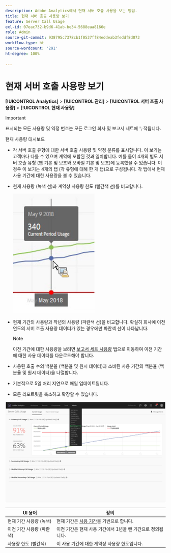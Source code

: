 ```yaml
---
description: Adobe Analytics에서 현재 서버 호출 사용을 보는 방법.
title: 현재 서버 호출 사용량 보기
feature: Server Call Usage
exl-id: 07eac732-b9d6-41ab-be34-5688eaa8166e
role: Admin
source-git-commit: 938795c7378cb1f0537ff84eddeab3feddf8d073
workflow-type: ht
source-wordcount: '291'
ht-degree: 100%

---
```


# 현재 서버 호출 사용량 보기

**[!UICONTROL Analytics]** > **[!UICONTROL 관리]** > **[!UICONTROL 서버 호출 사용량]** > **[!UICONTROL 현재 사용량]**

>[!IMPORTANT]
>
>표시되는 모든 사용량 및 약정 번호는 모든 로그인 회사 및 보고서 세트에 누적됩니다.

현재 사용량 대시보드

* 각 서버 호출 유형에 대한 서버 호출 사용량 및 약정 분류를 표시합니다. 이 보기는 고객마다 다를 수 있으며 계약에 포함된 것과 일치합니다. 예를 들어 4개의 별도 서버 호출 유형 (웹 기본 및 보조와 모바일 기본 및 보조)에 등록했을 수 있습니다. 이 경우 이 보기는 4개의 탭 (각 유형에 대해 한 개 탭)으로 구성됩니다. 각 탭에서 현재 사용 기간에 대한 사용량을 볼 수 있습니다.
* 현재 사용량 (녹색 선)과 계약상 사용량 한도 (빨간색 선)를 비교합니다.

  ![](/help/admin/admin/c-server-call-usage/assets/current_period.png)

* 현재 기간의 사용량과 작년의 사용량 (파란색 선)을 비교합니다. 확실히 회사에 이전 연도의 서버 호출 사용량 데이터가 있는 경우에만 파란색 선이 나타납니다.

  >[!NOTE]
  >
  >이전 기간에 대한 사용량을 보려면 [보고서 세트 사용량](/help/admin/admin/c-server-call-usage/report-suite-usage.md) 탭으로 이동하여 이전 기간에 대한 사용 데이터를 다운로드해야 합니다.

* 사용된 호출 수의 백분율 (백분율 및 원시 데이터)과 소비된 사용 기간의 백분율 (백분율 및 원시 데이터)을 나열합니다.
* 기본적으로 5일 처리 지연으로 매일 업데이트됩니다.
* 모든 리포트릿을 축소하고 확장할 수 있습니다.

![](/help/admin/admin/c-server-call-usage/assets/server_call_dashboard.png)

| UI 용어 | 정의 |
| --- | --- |
| 현재 기간 사용량 (녹색) | 현재 기간은 [사용 기간](/help/admin/admin/c-server-call-usage/overage-overview.md)을 기반으로 합니다. |
| 이전 기간 사용량 (파란색) | 이전 기간은 현재 사용 기간에서 1년을 뺀 기간으로 정의됩니다. |
| 사용량 한도 (빨간색) | 이 사용 기간에 대한 계약상 사용량 한도입니다. |
